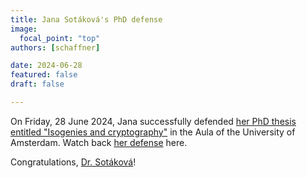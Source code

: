 ```yaml
---
title: Jana Sotáková's PhD defense
image:
  focal_point: "top"
authors: [schaffner]

date: 2024-06-28
featured: false
draft: false

---
```


On Friday, 28 June 2024, Jana successfully defended [her PhD thesis entitled "Isogenies and cryptography"](https://eprints.illc.uva.nl/id/eprint/2312/1/DS-2024-06.text.pdf) in the Aula of the University of Amsterdam. Watch back [her defense](https://hva-uva.cloud.panopto.eu/Panopto/Pages/Viewer.aspx?id=171a3fab-6028-41a5-8285-b15600bef159) here.

Congratulations, [Dr. Sotáková](https://janasotakova.eu/)! 

<br><br>
